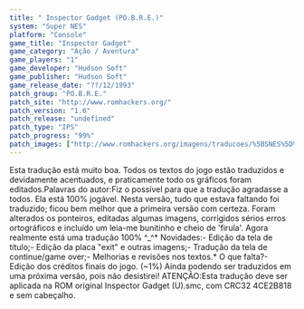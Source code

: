 ```yaml
---
title: " Inspector Gadget (PO.B.R.E.)"
system: "Super NES"
platform: "Console"
game_title: "Inspector Gadget"
game_category: "Ação / Aventura"
game_players: "1"
game_developer: "Hudson Soft"
game_publisher: "Hudson Soft"
game_release_date: "??/12/1993"
patch_group: "PO.B.R.E."
patch_site: "http://www.romhackers.org/"
patch_version: "1.6"
patch_release: "undefined"
patch_type: "IPS"
patch_progress: "99%"
patch_images: ["http://www.romhackers.org/imagens/traducoes/%5BSNES%5D%20Inspector%20Gadget%20-%20POBRE%20-%201.png","http://romhackers.org/uploads/smil470474167631b.gif","http://www.romhackers.org/imagens/traducoes/%5BSNES%5D%20Inspector%20Gadget%20-%20POBRE%20-%202.png","http://www.romhackers.org/imagens/traducoes/%5BSNES%5D%20Inspector%20Gadget%20-%20POBRE%20-%203.png"]
---
```

Esta tradução está muito boa. Todos os textos do jogo estão traduzidos e devidamente acentuados, e praticamente todo os gráficos foram editados.Palavras do autor:Fiz o possível para que a tradução agradasse a todos. Ela está 100% jogável. Nesta versão, tudo que estava faltando foi traduzido; ficou bem melhor que a primeira versão com certeza. Foram alterados os ponteiros, editadas algumas imagens, corrigidos sérios erros ortográficos e incluído um leia-me bunitinho e cheio de 'firula'. Agora realmente está uma tradução 100% ^_^* Novidades:- Edição da tela de título;- Edição da placa "exit" e outras imagens;- Tradução da tela de continue/game over;- Melhorias e revisões nos textos.* O que falta?- Edição dos créditos finais do jogo. (~1%) Ainda podendo ser traduzidos em uma próxima versão, pois não desistirei! ATENÇÃO:Esta tradução deve ser aplicada na ROM original Inspector Gadget (U).smc, com CRC32 4CE2B818 e sem cabeçalho.
